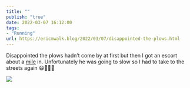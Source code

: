 ```yaml
---
title: ""
publish: "true"
date: 2022-03-07 16:12:00
tags:
- "Running"
url: https://ericmwalk.blog/2022/03/07/disappointed-the-plows.html
---
```

Disappointed the plows hadn’t come by at first but then I got an escort about a [mile](http://www.strava.com/activities/6788055892) in. Unfortunately he was going to slow so I had to take to the streets again 😆🏃🏻‍♂️


![](https://ericmwalk.blog/uploads/2022/a2e1563895.jpg)